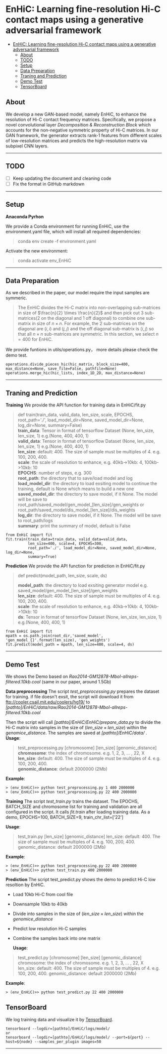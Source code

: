 # EnHiC: Learning fine-resolution Hi-C contact maps using a generative adversarial framework


- [EnHiC: Learning fine-resolution Hi-C contact maps using a generative adversarial framework](#enhic-learning-fine-resolution-hi-c-contact-maps-using-a-generative-adversarial-framework)
  - [About](#about)
  - [TODO](#todo)
  - [Setup](#setup)
  - [Data Preparation](#data-preparation)
  - [Traning and Prediction](#traning-and-prediction)
  - [Demo Test](#demo-test)
  - [TensorBoard](#tensorboard)


## About

We develop a new GAN-based model, namely EnHiC, to enhance the resolution of Hi-C contact frequency matrices. Specifically, we propose a novel convolutional layer _Decomposition & Reconstruction Block_ which accounts for the non-negative symmetric property of Hi-C matrices. In our GAN framework, the generator extracts rank-1 features from different scales of low-resolution matrices and predicts the high-resolution matrix via subpixel CNN layers.

---

## TODO

- [ ] Keep updating the document and cleaning code 
- [ ] Fix the format in GitHub markdown

---

##  Setup

**Anaconda Pyrhon**

We provide a Conda environment for running EnHiC, use the environment.yaml file, which will install all required dependencies:
> conda env create -f environment.yaml

Activate the new environment: 
>conda activate env_EnHiC 

---

##  Data Preparation

As we described in the paper, our model require the input samples are symmeric.
> The EnHiC divides the Hi-C matrix into non-overlapping sub-matrices in size of $\frac{n}{2} \times \frac{n}{2}$ and then pick out 3 sub-matrices(2 on the diagonal and 1 off diagonal) to combine one sub-matrix in size of $n \times n$. For example, the 2 sub-matrices on the diagonal are $(i,i)$ and $(j,j)$ and the off diagonal sub-matrix is $(i,j)$ so that all $n \times n$ sub-matrices are symmetric. In this section, we select $n=400$ for EnHiC.

We provide funtions in utils/operations.py， more details please check the demo test.
```
operations.divide_pieces_hic(hic_matrix, block_size=400, max_distance=None, save_file=False, pathfile=None)
operations.merge_hic(hic_lists, index_1D_2D, max_distance=None)
```

---

##  Traning and Prediction
**Training**
We provide the API function for training data in EnHiC/fit.py
> def train(train_data, valid_data, len_size, scale, EPOCHS, root_path='./', load_model_dir=None, saved_model_dir=None, log_dir=None, summary=False)<br/>
> __train_data__: Tensor in format of tensorflow Dataset (None, len_size, len_size, 1) e.g.(None, 400, 400, 1)<br/>
> __valid_data__: Tensor in format of tensorflow Dataset (None, len_size, len_size, 1) e.g.(None, 400, 400, 1)<br/>
> __len_size__: default: 400. The size of sample must be multiples of 4. e.g. 100, 200, 400.<br/>
> __scale__: the scale of resolution to enhance, e.g. 40kb->10kb: 4, 100kb->10kb: 10<br/>
> __EPOCHS__: number of steps, e.g. 300<br/>
> __root_path__: the directory that to save/load model and log<br/>
> __load_model_dir__: the directory to load exsiting model to continue the training, default is None which means to build a new one <br/>
> __saved_model_dir__: the directory to save model, if it None. The model will be save to root_path/saved_model/gen_model_[len_size]/gen_weights or root_path/saved_model/dis_model_[len_size]/dis_weights <br/>
> __log_dir__: the directory to save model, if it None. The model will be save to root_path/logs <br/>
> __summary__: print the summary of model, default is False<br/>

```
from EnHiC import fit
fit.train(train_data=train_data, valid_data=valid_data, 
          len_size=400, scale=4, EPOCHS=300, 
          root_path='./', load_model_dir=None, saved_model_dir=None, log_dir=None,
          summary=True)
```

**Prediction**
We provide the API function for prediction in EnHiC/fit.py

> def predict(model_path, len_size, scale, ds)
>
>__model_path__: the directory to load exsiting generator model e.g. saved_model/gen_model_[len_size]/gen_weights <br/>
> __len_size__: default: 400. The size of sample must be multiples of 4. e.g. 100, 200, 400. <br/>
> __scale__: the scale of resolution to enhance, e.g. 40kb->10kb: 4, 100kb->10kb: 10 <br/>
> __ds__: Tensor in format of tensorflow Dataset (None, len_size, len_size, 1) e.g.(None, 400, 400, 1) <br/>

```
from EnHiC import fit
mpath = os.path.join(root_dir,'saved_model', 'gen_model_{}'.format(len_size), 'gen_weights')
fit.predict(model_path = mpath, len_size=400, scale=4, ds)
```
---

##  Demo Test

We shows the Demo based on _Rao2014-GM12878-MboI-allreps-filtered.10kb.cool_ (same in our paper, around 1.5Gb)<br/>

**Data preprocessing**
The script _test_preprocessing.py_ prepares the dataset for training. if file doesn't exsit, the script will download it from ftp://cooler.csail.mit.edu/coolers/hg19/ to _[pathto]/EnHiC/data/raw/Rao2014-GM12878-MboI-allreps-filtered.10kb.cool_

Then the script will call _[pathto]/EnHiC/EnHiC/prepare_data.py_ to divide the Hi-C matrix into samples in the size of $( len\_size \times len\_size)$ within the $genomice\_distance$. The samples are saved at _[pathto]/EnHiC/data/_ .
__Usage__:
> test_preprocessing.py [chromosome] [len_size] [genomic_distance]
> __chromosome__: the index of chromosome. e.g. 1, 2, 3, ... , 22, X <br/>
> __len_size__: default: 400. The size of sample must be multiples of 4. e.g. 100, 200, 400.<br/>
> __genomic_distance__: default 2000000 (2Mb) <br/>

__Example__:
```
> (env_EnHiC)>> python test_preprocessing.py 1 400 2000000
> (env_EnHiC)>> python test_preprocessing.py 22 400 2000000
```

**Training**
The script _test_train.py_ trains the dataset. The EPOCHS, BATCH_SIZE and chromosome list for training and validation are all configured in the script. It calls _fit.train_ after loading training data.
As a demo, EPOCHS=100, BATCH_SIZE=9, train_chr_list=['22']

__Usage__:
> test_train.py [len_size] [genomic_distance]
> len_size: default: 400. The size of sample must be multiples of 4. e.g. 100, 200, 400.
> genomic_distance: default 2000000 (2Mb)

__Example__:
```
> (env_EnHiC)>> python test_preprocessing.py 22 400 2000000
> (env_EnHiC)>> python test_train.py 400 2000000
```

**Prediction**
The script test_predict.py shows the demo to predict Hi-C low resoltion by EnHiC. 
* Load 10kb Hi-C from cool file
* Downsample 10kb to 40kb
* Divide into samples in the size of $( len\_size \times len\_size)$ within the $genomice\_distance$
* Predict low resolution Hi-C samples
* Combine the samples back into one matrix

  __Usage__:
> test_predict.py [chromosome] [len_size] [genomic_distance]
> chromosome: the index of chromosome. e.g. 1, 2, 3, ... , 22, X
> len_size: default: 400. The size of sample must be multiples of 4. e.g. 100, 200, 400.
> genomic_distance: default 2000000 (2Mb)

__Example__:
```
> (env_EnHiC)>> python test_predict.py 22 400 2000000
```

## TensorBoard
We log training data and visualize it by [TensorBoard](https://www.tensorflow.org/tensorboard/get_started).
```
tensorboard --logdir=[pathto]/EnHiC/logs/model/
or 
tensorboard --logdir=[pathto]/EnHiC/logs/model/ --port=${port} --host=${node} --samples_per_plugin images=50
```

---
